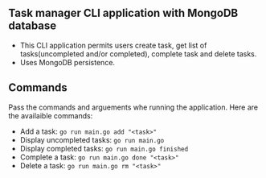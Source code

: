 ## Task manager CLI application with MongoDB database
- This CLI application permits users create task, get list of tasks(uncompleted and/or completed), complete task and delete tasks.
- Uses MongoDB persistence.

## Commands
Pass the commands and arguements whe running the application.
Here are the availaible commands:
- Add a task: `go run main.go add "<task>"`
- Display uncompleted tasks: `go run main.go`
- Display completed tasks: `go run main.go finished`
- Complete a task: `go run main.go done "<task>"`
- Delete a task: `go run main.go rm "<task>"`